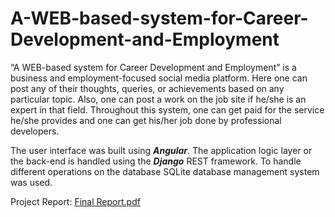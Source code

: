 # A-WEB-based-system-for-Career-Development-and-Employment

“A WEB-based system for Career Development and Employment” is a business and employment-focused social media platform. Here one can post any of their thoughts, queries, or achievements based on any particular topic. Also, one can post a work on the job site if he/she is an expert in that field. Throughout this system, one can get paid for the service he/she provides and one can get his/her job done by professional developers.

The user interface was built using ***Angular***. The application logic layer or the back-end is handled 
using the ***Django*** REST framework. To handle different operations on the database SQLite 
database management system was used.

Project Report:
[Final Report.pdf](https://github.com/MEHEDY-HASSAN/A-WEB-based-system-for-Career-Development-and-Employment/files/13170170/Final.Report.pdf)
